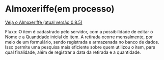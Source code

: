 # Almoxeriffe(em processo)
  [Veja o Almoxeriffe (atual versão 0.8.5)](http://almoxarifado.wuaze.com/)<div>

   Fluxo: O item é cadastrado pelo servidor, com a possibilidade de editar o Nome e a Quantidade inicial do item. A retirada ocorre mensalmente, por meio de um formulário, sendo registrada e armazenada no banco de dados. Isso permite uma pesquisa mais eficiente sobre quem utilizou o item, para qual finalidade, além de registrar a data da retirada e a quantidade.
   
</div>